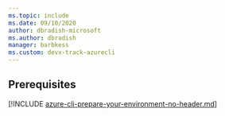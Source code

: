 ```yaml
---
ms.topic: include
ms.date: 09/10/2020
author: dbradish-microsoft
ms.author: dbradish
manager: barbkess
ms.custom: devx-track-azurecli
---
```


## Prerequisites

[!INCLUDE [azure-cli-prepare-your-environment-no-header.md](.includes/azure-cli-prepare-your-environment-no-header.md)]
